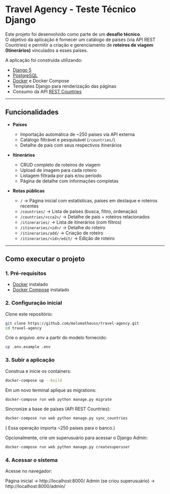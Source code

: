# Travel Agency - Teste Técnico Django

Este projeto foi desenvolvido como parte de um **desafio técnico**.  
O objetivo da aplicação é fornecer um catálogo de países (via API REST Countries) e permitir a criação e gerenciamento de **roteiros de viagem (Itinerários)** vinculados a esses países.

A aplicação foi construída utilizando:

- [Django 5](https://www.djangoproject.com/)
- [PostgreSQL](https://www.postgresql.org/)
- [Docker](https://www.docker.com/) e Docker Compose
- Templates Django para renderização das páginas
- Consumo da API [REST Countries](https://restcountries.com/)

---

## Funcionalidades

- **Países**
  - Importação automática de ~250 países via API externa
  - Catálogo filtrável e pesquisável (`/countries/`)
  - Detalhe de país com seus respectivos itinerários

- **Itinerários**
  - CRUD completo de roteiros de viagem
  - Upload de imagem para cada roteiro
  - Listagem filtrada por país e/ou período
  - Página de detalhe com informações completas

- **Rotas públicas**
  - `/` → Página inicial com estatísticas, países em destaque e roteiros recentes
  - `/countries/` → Lista de países (busca, filtro, ordenação)
  - `/countries/<cca2>/` → Detalhe de país + roteiros relacionados
  - `/itineraries/` → Lista de itinerários (com filtros)
  - `/itineraries/<id>/` → Detalhe do roteiro
  - `/itineraries/add/` → Criação de roteiro
  - `/itineraries/<id>/edit/` → Edição de roteiro

---

## Como executar o projeto

### 1. Pré-requisitos

- [Docker](https://docs.docker.com/get-docker/) instalado
- [Docker Compose](https://docs.docker.com/compose/) instalado

### 2. Configuração inicial

Clone este repositório:

```bash
git clone https://github.com/melomatheuss/travel-agency.git
cd travel-agency
```

Crie o arquivo .env a partir do modelo fornecido:

```bash
cp .env.example .env
```

### 3. Subir a aplicação
Construa e inicie os containers:

```bash
docker-compose up --build
```
Em um novo terminal aplique as migrations:
```bash
docker-compose run web python manage.py migrate
```
Sincronize a base de países (API REST Countries):
```bash
docker-compose run web python manage.py sync_countries
```
( Essa operação importa ~250 países para o banco.)

Opcionalmente, crie um superusuário para acessar o Django Admin:

```bash
docker-compose run web python manage.py createsuperuser
```

### 4. Acessar o sistema
Acesse no navegador:

Página inicial → http://localhost:8000/
Admin (se criou superusuário) → http://localhost:8000/admin/